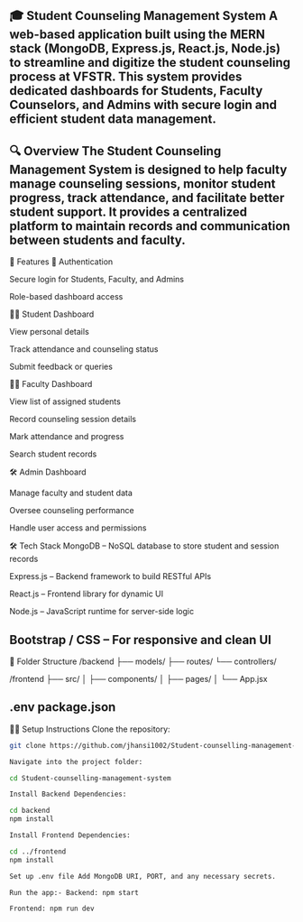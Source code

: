 🎓 Student Counseling Management System A web-based application built using the MERN stack (MongoDB, Express.js, React.js, Node.js) to streamline and digitize the student counseling process at VFSTR. This system provides dedicated dashboards for Students, Faculty Counselors, and Admins with secure login and efficient student data management.
---
🔍 Overview The Student Counseling Management System is designed to help faculty manage counseling sessions, monitor student progress, track attendance, and facilitate better student support. It provides a centralized platform to maintain records and communication between students and faculty.
---
🚀 Features 🔐 Authentication

Secure login for Students, Faculty, and Admins

Role-based dashboard access

🧑‍🎓 Student Dashboard

View personal details

Track attendance and counseling status

Submit feedback or queries

👩‍🏫 Faculty Dashboard

View list of assigned students

Record counseling session details

Mark attendance and progress

Search student records

🛠 Admin Dashboard

Manage faculty and student data

Oversee counseling performance

Handle user access and permissions

🛠 Tech Stack MongoDB – NoSQL database to store student and session records

Express.js – Backend framework to build RESTful APIs

React.js – Frontend library for dynamic UI

Node.js – JavaScript runtime for server-side logic

Bootstrap / CSS – For responsive and clean UI
---
📁 Folder Structure /backend ├── models/ ├── routes/ └── controllers/

/frontend ├── src/ │ ├── components/ │ ├── pages/ │ └── App.jsx

.env package.json
---
🧑‍💻 Setup Instructions Clone the repository:
```bash
git clone https://github.com/jhansi1002/Student-counselling-management-system.git

Navigate into the project folder:

cd Student-counselling-management-system

Install Backend Dependencies:

cd backend
npm install

Install Frontend Dependencies:

cd ../frontend
npm install

Set up .env file Add MongoDB URI, PORT, and any necessary secrets.

Run the app:- Backend: npm start

Frontend: npm run dev
